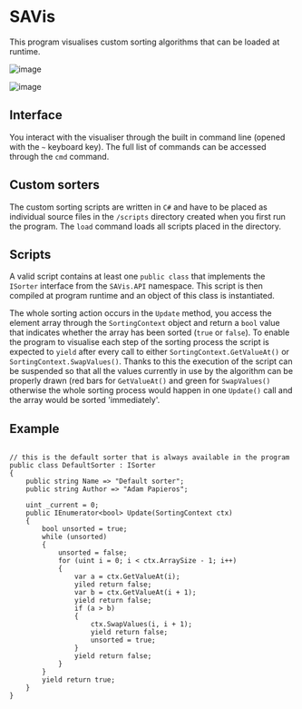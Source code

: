 # SAVis

This program visualises custom sorting algorithms that can be loaded at runtime.

![image](https://github.com/user-attachments/assets/bb0d273b-32b0-4d36-ba97-0a936ce4cd1a)

![image](https://github.com/user-attachments/assets/be261a11-97d7-4103-bf1f-badf6f72366a)

## Interface

You interact with the visualiser through the built in command line (opened with the `~` keyboard key).
The full list of commands can be accessed through the `cmd` command.

## Custom sorters

The custom sorting scripts are written in `C#` and have to be placed as individual source files in the `/scripts` directory created when you first run the program.
The `load` command loads all scripts placed in the directory.

## Scripts

A valid script contains at least one `public class` that implements the `ISorter` interface from the `SAVis.API` namespace. This script is then compiled at program runtime and an object of this class is instantiated.

The whole sorting action occurs in the `Update` method, you access the element array through the `SortingContext` object and return a `bool` value that indicates whether the array has been sorted (`true` or `false`). To enable the program to visualise each step of the sorting process the script is expected to `yield` after every call to either `SortingContext.GetValueAt()` or `SortingContext.SwapValues()`. Thanks to this the execution of the script can be suspended so that all the values currently in use by the algorithm can be properly drawn (red bars for `GetValueAt()` and green for `SwapValues()` otherwise the whole sorting process would happen in one `Update()` call and the array would be sorted 'immediately'.

## Example

```

// this is the default sorter that is always available in the program
public class DefaultSorter : ISorter
{
    public string Name => "Default sorter";
    public string Author => "Adam Papieros";

    uint _current = 0;
    public IEnumerator<bool> Update(SortingContext ctx)
    {
        bool unsorted = true;
        while (unsorted)
        {
            unsorted = false;
            for (uint i = 0; i < ctx.ArraySize - 1; i++) 
            {
                var a = ctx.GetValueAt(i);
                yiled return false;
                var b = ctx.GetValueAt(i + 1);
                yield return false;
                if (a > b)
                {
                    ctx.SwapValues(i, i + 1);
                    yield return false;
                    unsorted = true;
                }
                yield return false;
            }
        }
        yield return true;
    }
}

```
